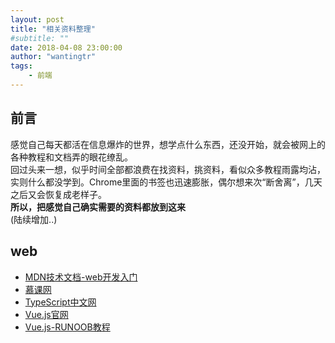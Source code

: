 ```yaml
---
layout: post
title: "相关资料整理"
#subtitle: ""
date: 2018-04-08 23:00:00
author: "wantingtr"
tags:
    - 前端
---
```


## 前言
感觉自己每天都活在信息爆炸的世界，想学点什么东西，还没开始，就会被网上的各种教程和文档弄的眼花缭乱。  
回过头来一想，似乎时间全部都浪费在找资料，挑资料，看似众多教程雨露均沾，实则什么都没学到。Chrome里面的书签也迅速膨胀，偶尔想来次“断舍离”，几天之后又会恢复成老样子。    
**所以，把感觉自己确实需要的资料都放到这来**  
(陆续增加..)

## web
- <a href="https://developer.mozilla.org/zh-CN/docs/Learn/Getting_started_with_the_web">MDN技术文档-web开发入门</a>
- <a href="https://www.imooc.com/">慕课网</a>
- <a href="https://www.tslang.cn/">TypeScript中文网</a>
- <a href="https://cn.vuejs.org/">Vue.js官网</a>
- <a href="http://www.runoob.com/vue2/vue-tutorial.html">Vue.js-RUNOOB教程</a>
